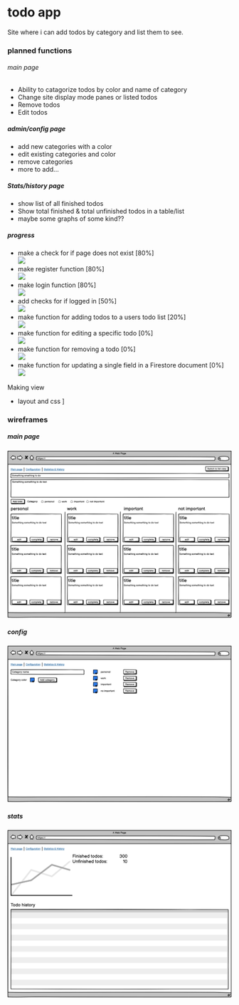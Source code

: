 # todo app
Site where i can add todos by category and list them to see.


### planned functions

###### main page
- Ability to catagorize todos by color and name of category
- Change site display mode panes or listed todos
- Remove todos
- Edit todos 



##### admin/config page
- add new categories with a color
- edit existing categories and color
- remove categories
- more to add...


##### Stats/history page
- show list of all finished todos 
- Show total finished & total unfinished todos in a table/list
- maybe some graphs of some kind??

##### progress

- make a check for if page does not exist [80%]\
![](https://progress-bar.dev/80/?scale=500)
- make register function [80%]\
![](https://progress-bar.dev/80/?scale=500)
- make login function [80%]\
![](https://progress-bar.dev/80/?scale=500)
- add checks for if logged in [50%]\
![](https://progress-bar.dev/50/?scale=500)
- make function for adding todos to a users todo list [20%]\
![](https://progress-bar.dev/20/?scale=500)
- make function for editing a specific todo [0%]\
![](https://progress-bar.dev/0/?scale=500)
- make function for removing a todo [0%]\
![](https://progress-bar.dev/0/?scale=500)
- make function for updating a single field in a Firestore document [0%]\
![](https://progress-bar.dev/0/?scale=500)

Making view
- layout and css                                     ]

### wireframes

##### main page
![Alt text](wireframes/main.png)
##### config
![Alt text](wireframes/config.png)
##### stats
![Alt text](wireframes/stats.png)


